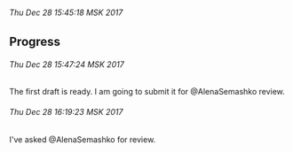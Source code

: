 ###### Thu Dec 28 15:45:18 MSK 2017

## Progress
###### Thu Dec 28 15:47:24 MSK 2017
The first draft is ready. I am going to submit it for @AlenaSemashko review.

###### Thu Dec 28 16:19:23 MSK 2017
I've asked @AlenaSemashko for review.